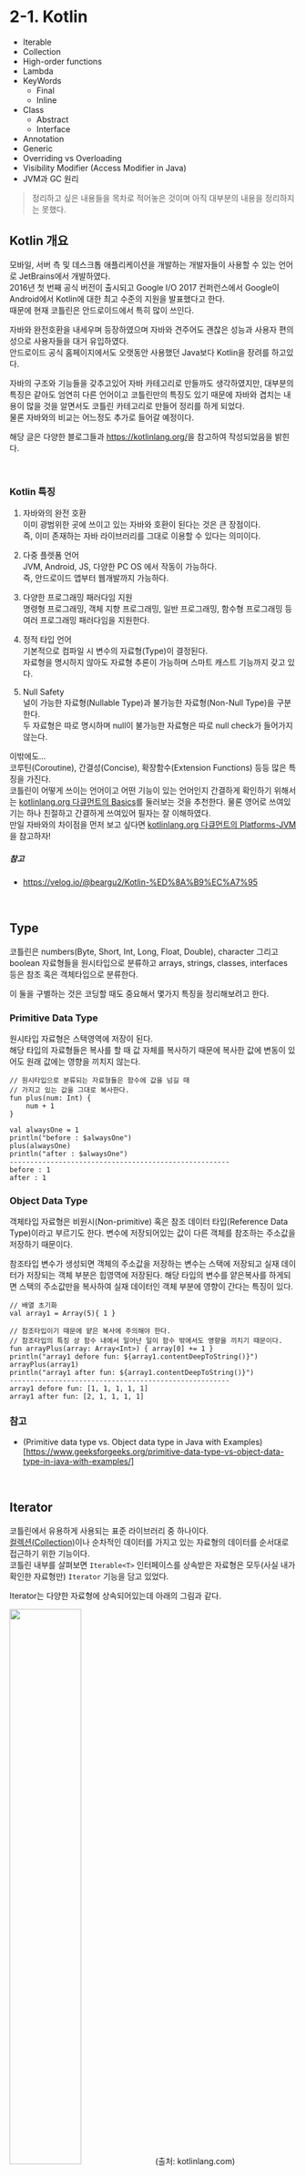# 2-1. Kotlin

+ Iterable
+ Collection
+ High-order functions
+ Lambda
+ KeyWords
  + Final
  + Inline
+ Class
  + Abstract
  + Interface
+ Annotation
+ Generic
+ Overriding vs Overloading
+ Visibility Modifier (Access Modifier in Java)
+ JVM과 GC 원리

> 정리하고 싶은 내용들을 목차로 적어놓은 것이며 아직 대부분의 내용을 정리하지는 못했다.

## Kotlin 개요

모바일, 서버 측 및 데스크톱 애플리케이션을 개발하는 개발자들이 사용할 수 있는 언어로 JetBrains에서 개발하였다.   
2016년 첫 번째 공식 버전이 출시되고 Google I/O 2017 컨퍼런스에서 Google이 Android에서 Kotlin에 대한 최고 수준의 지원을 발표했다고 한다.   
때문에 현재 코틀린은 안드로이드에서 특히 많이 쓰인다.

자바와 완전호환을 내세우며 등장하였으며 자바와 견주어도 괜찮은 성능과 사용자 편의성으로 사용자들을 대거 유입하였다.   
안드로이드 공식 홈페이지에서도 오랫동안 사용했던 Java보다 Kotlin을 장려를 하고있다.

자바의 구조와 기능들을 갖추고있어 자바 카테고리로 만들까도 생각하였지만, 대부분의 특징은 같아도 엄연히 다른 언어이고 코틀린만의 특징도 있기 때문에 자바와 겹치는 내용이 많을 것을 알면서도 코틀린 카테고리로 만들어 정리를 하게 되었다.   
물론 자바와의 비교는 어느정도 추가로 들어갈 예정이다.

해당 글은 다양한 블로그들과 <https://kotlinlang.org/>을 참고하여 작성되었음을 밝힌다.

</br>

### Kotlin 특징

1. 자바와의 완전 호환   
  이미 광범위한 곳에 쓰이고 있는 자바와 호환이 된다는 것은 큰 장점이다.   
  즉, 이미 존재하는 자바 라이브러리를 그대로 이용할 수 있다는 의미이다.

2. 다중 플렛폼 언어   
  JVM, Android, JS, 다양한 PC OS 에서 작동이 가능하다.   
  즉, 안드로이드 앱부터 웹개발까지 가능하다.
  
3. 다양한 프로그래밍 패러다임 지원   
  명령형 프로그래밍, 객체 지향 프로그래밍, 일반 프로그래밍, 함수형 프로그래밍 등 여러 프로그래밍 패러다임을 지원한다.
  
4. 정적 타입 언어   
  기본적으로 컴파일 시 변수의 자료형(Type)이 결정된다.   
  자료형을 명시하지 않아도 자료형 추론이 가능하며 스마트 캐스트 기능까지 갖고 있다.

5. Null Safety  
  널이 가능한 자료형(Nullable Type)과 불가능한 자료형(Non-Null Type)을 구분한다.   
  두 자료형은 따로 명시하며 null이 불가능한 자료형은 따로 null check가 들어가지 않는다.   
  
이밖에도...   
코루틴(Coroutine), 간결성(Concise), 확장함수(Extension Functions) 등등 많은 특징을 가진다.   
코틀린이 어떻게 쓰이는 언어이고 어떤 기능이 있는 언어인지 간결하게 확인하기 위해서는 [kotlinlang.org 다큐먼트의 Basics](https://kotlinlang.org/docs/basic-syntax.html)를 둘러보는 것을 추천한다. 물론 영어로 쓰여있기는 하나 친절하고 간결하게 쓰여있어 필자는 잘 이해하였다.   
만일 자바와의 차이점을 먼저 보고 싶다면 [kotlinlang.org 다큐먼트의 Platforms-JVM](https://kotlinlang.org/docs/basic-syntax.html)을 참고하자!

##### 참고

+ https://velog.io/@beargu2/Kotlin-%ED%8A%B9%EC%A7%95

</br>

## Type

코틀린은 numbers(Byte, Short, Int, Long, Float, Double), character 그리고 boolean 자료형들을 원시타입으로 분류하고 arrays, strings, classes, interfaces 등은 참조 혹은 객체타입으로 분류한다.

이 둘을 구별하는 것은 코딩할 때도 중요해서 몇가지 특징을 정리해보려고 한다.

### Primitive Data Type

원시타입 자료형은 스택영역에 저장이 된다.   
해당 타입의 자료형들은 복사를 할 때 값 자체를 복사하기 때문에 복사한 값에 변동이 있어도 원래 값에는 영향을 끼치지 않는다.

    // 원시타입으로 분류되는 자료형들은 함수에 값을 넘길 때
    // 가지고 있는 값을 그대로 복사한다.
    fun plus(num: Int) {
        num + 1
    }

    val alwaysOne = 1
    println("before : $alwaysOne")
    plus(alwaysOne)
    println("after : $alwaysOne")
    ------------------------------------------------------
    before : 1
    after : 1

### Object Data Type

객체타입 자료형은 비원시(Non-primitive) 혹은 참조 데이터 타입(Reference Data Type)이라고 부르기도 한다. 변수에 저장되어있는 값이 다른 객체를 참조하는 주소값을 저장하기 때문이다.   

참조타입 변수가 생성되면 객체의 주소값을 저장하는 변수는 스택에 저장되고 실재 데이터가 저장되는 객체 부분은 힙영역에 저장된다. 해당 타입의 변수를 얕은복사를 하게되면 스택의 주소값만을 복사하여 실재 데이터인 객체 부분에 영향이 간다는 특징이 있다.

    // 배열 초기화
    val array1 = Array(5){ 1 }

    // 참조타입이기 때문에 얕은 복사에 주의해야 한다.
    // 참조타입의 특징 상 함수 내에서 일어난 일이 함수 밖에서도 영향을 끼치기 때문이다.
    fun arrayPlus(array: Array<Int>) { array[0] += 1 }
    println("array1 defore fun: ${array1.contentDeepToString()}")
    arrayPlus(array1)
    println("array1 after fun: ${array1.contentDeepToString()}")
    ------------------------------------------------------
    array1 defore fun: [1, 1, 1, 1, 1]
    array1 after fun: [2, 1, 1, 1, 1]

### 참고

+ (Primitive data type vs. Object data type in Java with Examples)[https://www.geeksforgeeks.org/primitive-data-type-vs-object-data-type-in-java-with-examples/]

</br>

## Iterator

코틀린에서 유용하게 사용되는 표준 라이브러리 중 하나이다.   
[컬렉션(Collection)](https://github.com/ii200400/IT_Skill_Question/tree/master/Language/Kotlin#collection)이나 순차적인 데이터를 가지고 있는 자료형의 데이터를 순서대로 접근하기 위한 기능이다.    
코틀린 내부를 살펴보면 `Iterable<T>` 인터페이스를 상속받은 자료형은 모두(사실 내가 확인한 자료형만) `Iterator` 기능을 담고 있었다.    

Iterator는 다양한 자료형에 상속되어있는데 아래의 그림과 같다.
  
<img src="../image/2.1%20Iterator1.png" width="50%" height="50%">
(출처: kotlinlang.com)

<br/>
  
Iterator에는 Iterator.next와 Iterator.hasNext. 단 2개의 함수만 있다.   
Iterator.hasNext은 다음 데이터가 존재하는지 확인하여 true/false(Boolean)를 반환하는 함수이고   
Iterator.next는 다음 데이터를 탐색하고 해당 데이터를 반환하는 함수이다. 

위의 두 함수를 사용하여 모든 데이터를 살펴볼 수 있는데 다음과 같다.
  
    val numbers = listOf("one", "two", "three", "four")
    val numbersIterator = numbers.iterator()
    while (numbersIterator.hasNext()) {
        println(numbersIterator.next())
    }
    ----------
    one
    two
    three
    four

또 다른 방법으로도 위의 결과를 확인할 수 있는데 아마 다들 사용해본 경험이 있는 for문이다.

    val numbers = listOf("one", "two", "three", "four")
    for (item in numbers) {
        println(item)
    }
    ----------
    one
    two
    three
    four
  
forEach문 또한 같은 결과를 보이는 것을 확인할 수 있다.
  
    val numbers = listOf("one", "two", "three", "four")
    numbers.forEach {
        println(it)
    }
    ----------
    one
    two
    three
    four

<br/>

이터레이터는 이와같이 모든 데이터를 살펴볼 수 있는 라이브러리이다.   
이러한 이터레이터는 `MutableIterator`, `ListIterator`, `MutableListIterator` 세 종류가 파생(상속)되어 나왔다.   
각각의 차이점을 간단히 살펴보겠다.

<br/>

#### 1. MutableIterator

가변(mutable)적인 콜렉션을 위한 이터레이터이다.   
데이터를 삭제할 수 있는 기능(`remove`)이 추가된다.   

    val numbers = mutableListOf("one", "two", "three", "four") 
    val mutableIterator = numbers.iterator()

    while (mutableIterator.hasNext()) {
        mutableIterator.next()
        mutableIterator.remove()    
        println("After removal: $numbers")
    }
    -----
    After removal: [two, three, four]
    After removal: [three, four]
    After removal: [four]
    After removal: []

#### 2. ListIterator

라이브러리에는 인덱스를 통하여 데이터에 접근을 지원하는 이터레이터이다.   
*그런데 array는 해당 이터레이터를 사용하지 않고 기본 이터레이터를 사용한다. 내가 뭔가 array에 대해서 잘 못 이해한 것일까?*

추가되는 기능은 이전 데이터로 돌아가는 기능(`hasPrevious`, `previous`)과   
인덱스를 찾는 기능(`nextIndex`, `previousIndex`)이다.   
조금 놀랍게도 `previousIndex`는 현재 위치의 인덱스를 찾아주는 기능을 하고   
`nextIndex`는 다음 위치의 인덱스를 찾아준다.   

    val numbers = listOf("one", "two", "three", "four")
    val listIterator = numbers.listIterator()
    while (listIterator.hasNext()) listIterator.next()
    println("Iterating backwards:")
    while (listIterator.hasPrevious()) {
        print("Index: ${listIterator.previousIndex()}")
        println(", value: ${listIterator.previous()}")
    }
    ----------
    Iterating backwards:
    Index: 3, value: four
    Index: 2, value: three
    Index: 1, value: two
    Index: 0, value: one

#### 3. MutableListIterator

위의 이터레이터들의 특징을 모두 가지는 동시에 데이터를 추가(`add`)하고 수정(`set`)하는 기능까지 있는 이터레이터이다.

    val numbers = mutableListOf("one", "four", "four") 
    val mutableListIterator = numbers.listIterator()

    mutableListIterator.next()
    mutableListIterator.add("two")
    mutableListIterator.next()
    mutableListIterator.set("three")   
    println(numbers)
    -----
    [one, two, three, four]

### for vs forEach

iterator예시를 통해 for문과 forEach문은 둘 모두 iterator를 활용하여 순차적으로 데이터를 탐색하는 기능을 가진 것을 알 수 있다.   
둘의 차이가 궁금하여 필자가 IntelliJ를 통해 라이브러리 내부를 보았을 때, for문은 iterator와 직접적으로 사용하여 데이터를 탐색하고 forEach문은 for문을 활용하여 데이터를 탐색하는 것을 찾아볼 수 있었다.   

<img src="../image/2.1 Iterator2.png" width="80%" height="80%">

'어... 그러면 뭐가 그렇게 달라서 함수를 따로 만든 걸까?' 하는 생각에 for문과 forEach문의 차이점이라고 검색해보았다.   
일반적으로 특정 자료형에서 for문과 forEach문의 속도 차이를 서술한 글이 대부분이었고 왜 속도가 2배, 3배나 차이나는지, 왜 어떤 자료형에서는 forEach문이 더 빠르고 어떤 자료형에서는 더 느린지에 관한 설명은 나와있지 않았다.   
때문에 해당 내용에 관해 조금 자세하게 서술하려 했으나, 내용을 넣기에는 너무 주제의 글이 커질 것 같아서 두 문법의 차이점을 간단하게 서술하고 속도에 관한 차이점은 다른 주제의 링크[`inline` **링크 추가 요망**]()를 남겨두는 것으로 생략하겠다.

**결과적으로 두 문법의 차이점은 아래와 같다.**

1. forEach문은 기본적으로 람다형식의 함수를 계속 호출하는 형태로 for문 보다 속도가 느리다.
2. forEach문은 람다함수를 사용하는 문제로 break을 사용하면 continue와 같은 
3. 몇몇 자료형의 forEach문은 내부적으로 [`inline` **링크 추가 요망**]() 키워드를 사용하여 for문 보다 속도가 빠르다.

<br/>

#### 자바 Iterator 라이브러리

코틀린의 `MutableIterator` 클래스는 자바에서는 Iterator라는 클래스 명으로 들어가 있으며 코틀린의 Iterator와 대응되는 자바 클래스는 없다.   
코틀린 라이브러리의 Mutable이라는 단어가 들어간 클래스들 중 몇몇은 자바 라이브러리의 일반 클래스와 대응되는 것을 볼 수 있다.   
예를 들어 코틀린의 `MutableListIterator`와 자바의 `ListIterator`, 코틀린의 `MutableCollection`과 자바의 `Collection`가 대응된다.(개인적으로는 같아보인다.)   
하지만 코틀린의 `MutableList`는 자바의 `ArrayList`를 이용하여 클래스를 생성한다. 때문에 자바와 코틀린은 같이 공부해야하고 확실하게 구분해야 한다고 생각한다.

##### 참고

+ [kotlinlang.org/docs](https://kotlinlang.org/docs/iterators.html)
+ [Kotlin] for문 vs foreach문](https://hwan-shell.tistory.com/245)

<br/>
  
## Collection

Collection(콜렉션)은 코틀린 라이브러리 중 하나이며 코틀린 또한 기본적으로 제공하는 라이브러리이다.   
이터레이터를 상속받고 [`Generic` **링크 추가 요망**]()을 활용하여 구현된 콜렉션은 데이터들을 관리하는 유용한 도구로 사용된다.  

콜렉션은 크게 Immutable(불변, only-read)과 Mutable(가변, read/write) 두 가지 유형으로 나눌 수 있다.   

#### Immutable Collection

<img src="../image/2.1 Collection1.PNG" width="80%" height="80%">

라이브러리 내에서의 클래스 명은 Immutable Collection이 아닌 Collection이다.
또한 Iterable은 Iterator을 가지고 있는 클래스로 Iterator라고 생각해도 무방할 정도로 간단한 클래스이다.

가장 기본적인 컬랙션으로 상술했듯이 읽기만 가능하다.   
가지고 있는 데이터들이 비어있는지 확인하는 함수(`isEmpty`) 와 특정 데이터들이 포함되어있는지 확인하는 함수(`contains`, `containsAll`)가 있다.   

#### Mutable Collection

<img src="../image/2.1 Collection1.PNG" width="80%" height="80%">

콜렉션과 MutableIterable(MutableIterator)를 상속받아 데이터를 추가하고 삭제하는 기능이 추가된 콜랙션이다.   
데이터 조작에 대한 함수들(`add`, `remove`, `addAll`, `removeAll`, `retainAll`, `clear`)이 추가된다.

<br/>

코틀린에서 콜렉션이라고 하면 대표적으로 List, Set, Map 3개의 자료형을 언급하게 된다.

+ List   
  인덱스(Index)를 통해 특정 위치의 데이터(element)에 빠르게 접근하는 순서가 있는 자료형   
  데이터의 중복이 가능하다.
  
+ Set   
  중복을 허용하지 않는 데이터 집합을 나타내는 자료형   
  데이터의 순서보다 데이터의 존재 유무를 중점으로 둔다.
  
+ Map   
  키(key)와 값(value)이라고 불리는 데이터를 하나의 집합으로 저장하고 키를 활용하여 값을 빠르게 찾는 자료형   
  키는 중복이 불가능하지만 값은 중복이 가능하고 순서보다는 키와 값 데이터의 매핑(연관성)을 중점으로 본다.

##### 참고

+ [kotlinlang.org/docs](https://kotlinlang.org/docs/collections-overview.html)
+ [Kotlin의 Collection 함수](https://medium.com/hongbeomi-dev/kotlin-collection-%ED%95%A8%EC%88%98-7a4b1290bce4)
+ 코틀린 내부 라이브러리 주석들

</br>

## High-order functions (고차함수)



## Lambda

## inline

<https://www.w3schools.com/java/java_wrapper_classes.asp>   
<https://wooooooak.github.io/kotlin/2021/01/03/inline_class/>   
<https://skyblue300a.tistory.com/19>   
